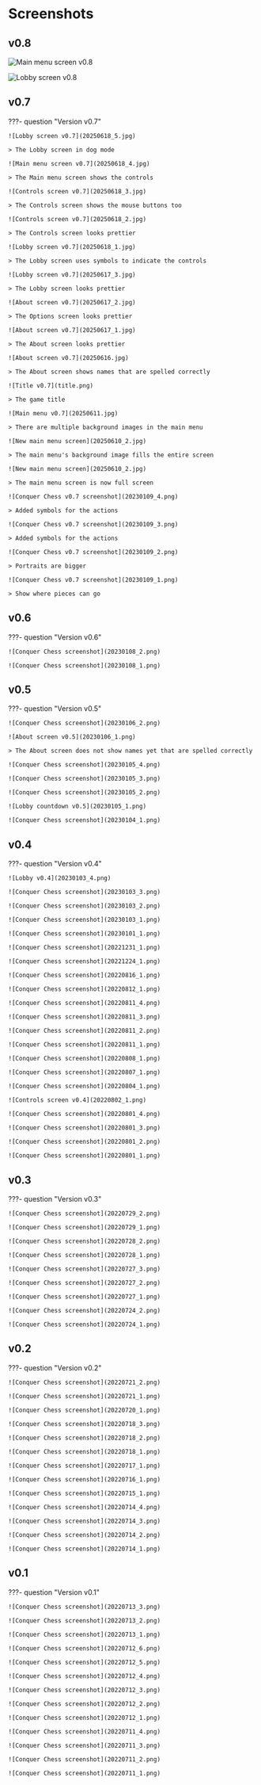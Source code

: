 # Screenshots

## v0.8

![Main menu screen v0.8](20250619_1.jpg)

![Lobby screen v0.8](20250619_2.jpg)

## v0.7

???- question "Version v0.7"

    ![Lobby screen v0.7](20250618_5.jpg)

    > The Lobby screen in dog mode

    ![Main menu screen v0.7](20250618_4.jpg)

    > The Main menu screen shows the controls

    ![Controls screen v0.7](20250618_3.jpg)

    > The Controls screen shows the mouse buttons too

    ![Controls screen v0.7](20250618_2.jpg)

    > The Controls screen looks prettier

    ![Lobby screen v0.7](20250618_1.jpg)

    > The Lobby screen uses symbols to indicate the controls

    ![Lobby screen v0.7](20250617_3.jpg)

    > The Lobby screen looks prettier

    ![About screen v0.7](20250617_2.jpg)

    > The Options screen looks prettier

    ![About screen v0.7](20250617_1.jpg)

    > The About screen looks prettier

    ![About screen v0.7](20250616.jpg)

    > The About screen shows names that are spelled correctly

    ![Title v0.7](title.png)

    > The game title

    ![Main menu v0.7](20250611.jpg)

    > There are multiple background images in the main menu

    ![New main menu screen](20250610_2.jpg)

    > The main menu's background image fills the entire screen

    ![New main menu screen](20250610_2.jpg)

    > The main menu screen is now full screen

    ![Conquer Chess v0.7 screenshot](20230109_4.png)

    > Added symbols for the actions

    ![Conquer Chess v0.7 screenshot](20230109_3.png)

    > Added symbols for the actions

    ![Conquer Chess v0.7 screenshot](20230109_2.png)

    > Portraits are bigger

    ![Conquer Chess v0.7 screenshot](20230109_1.png)

    > Show where pieces can go

## v0.6

???- question "Version v0.6"

    ![Conquer Chess screenshot](20230108_2.png)

    ![Conquer Chess screenshot](20230108_1.png)

## v0.5

???- question "Version v0.5"

    ![Conquer Chess screenshot](20230106_2.png)

    ![About screen v0.5](20230106_1.png)

    > The About screen does not show names yet that are spelled correctly

    ![Conquer Chess screenshot](20230105_4.png)

    ![Conquer Chess screenshot](20230105_3.png)

    ![Conquer Chess screenshot](20230105_2.png)

    ![Lobby countdown v0.5](20230105_1.png)

    ![Conquer Chess screenshot](20230104_1.png)

## v0.4

???- question "Version v0.4"

    ![Lobby v0.4](20230103_4.png)

    ![Conquer Chess screenshot](20230103_3.png)

    ![Conquer Chess screenshot](20230103_2.png)

    ![Conquer Chess screenshot](20230103_1.png)

    ![Conquer Chess screenshot](20230101_1.png)

    ![Conquer Chess screenshot](20221231_1.png)

    ![Conquer Chess screenshot](20221224_1.png)

    ![Conquer Chess screenshot](20220816_1.png)

    ![Conquer Chess screenshot](20220812_1.png)

    ![Conquer Chess screenshot](20220811_4.png)

    ![Conquer Chess screenshot](20220811_3.png)

    ![Conquer Chess screenshot](20220811_2.png)

    ![Conquer Chess screenshot](20220811_1.png)

    ![Conquer Chess screenshot](20220808_1.png)

    ![Conquer Chess screenshot](20220807_1.png)

    ![Conquer Chess screenshot](20220804_1.png)

    ![Controls screen v0.4](20220802_1.png)

    ![Conquer Chess screenshot](20220801_4.png)

    ![Conquer Chess screenshot](20220801_3.png)

    ![Conquer Chess screenshot](20220801_2.png)

    ![Conquer Chess screenshot](20220801_1.png)

## v0.3

???- question "Version v0.3"

    ![Conquer Chess screenshot](20220729_2.png)

    ![Conquer Chess screenshot](20220729_1.png)

    ![Conquer Chess screenshot](20220728_2.png)

    ![Conquer Chess screenshot](20220728_1.png)

    ![Conquer Chess screenshot](20220727_3.png)

    ![Conquer Chess screenshot](20220727_2.png)

    ![Conquer Chess screenshot](20220727_1.png)

    ![Conquer Chess screenshot](20220724_2.png)

    ![Conquer Chess screenshot](20220724_1.png)

## v0.2

???- question "Version v0.2"

    ![Conquer Chess screenshot](20220721_2.png)

    ![Conquer Chess screenshot](20220721_1.png)

    ![Conquer Chess screenshot](20220720_1.png)

    ![Conquer Chess screenshot](20220718_3.png)

    ![Conquer Chess screenshot](20220718_2.png)

    ![Conquer Chess screenshot](20220718_1.png)

    ![Conquer Chess screenshot](20220717_1.png)

    ![Conquer Chess screenshot](20220716_1.png)

    ![Conquer Chess screenshot](20220715_1.png)

    ![Conquer Chess screenshot](20220714_4.png)

    ![Conquer Chess screenshot](20220714_3.png)

    ![Conquer Chess screenshot](20220714_2.png)

    ![Conquer Chess screenshot](20220714_1.png)

## v0.1

???- question "Version v0.1"

    ![Conquer Chess screenshot](20220713_3.png)

    ![Conquer Chess screenshot](20220713_2.png)

    ![Conquer Chess screenshot](20220713_1.png)

    ![Conquer Chess screenshot](20220712_6.png)

    ![Conquer Chess screenshot](20220712_5.png)

    ![Conquer Chess screenshot](20220712_4.png)

    ![Conquer Chess screenshot](20220712_3.png)

    ![Conquer Chess screenshot](20220712_2.png)

    ![Conquer Chess screenshot](20220712_1.png)

    ![Conquer Chess screenshot](20220711_4.png)

    ![Conquer Chess screenshot](20220711_3.png)

    ![Conquer Chess screenshot](20220711_2.png)

    ![Conquer Chess screenshot](20220711_1.png)
